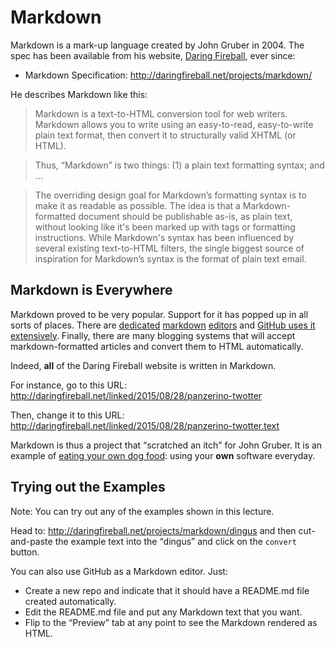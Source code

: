 # Markdown

Markdown is a mark-up language created by John Gruber in 2004. The spec has been available from his website,
[Daring Fireball](http://daringfireball.net/), ever since:

* Markdown Specification: <http://daringfireball.net/projects/markdown/>

He describes Markdown like this:

> Markdown is a text-to-HTML conversion tool for web writers. Markdown allows you to write
> using an easy-to-read, easy-to-write plain text format, then convert it to structurally
> valid XHTML (or HTML).

> Thus, <q>Markdown</q> is two things: (1) a plain text formatting syntax; and &hellip;

> The overriding design goal for Markdown’s formatting syntax is to make it as readable as
> possible. The idea is that a Markdown-formatted document should be publishable as-is, as
> plain text, without looking like it's been marked up with tags or formatting instructions.
> While Markdown's syntax has been influenced by several existing text-to-HTML filters, the
> single biggest source of inspiration for Markdown’s syntax is the format of plain text email.

## Markdown is Everywhere

Markdown proved to be very popular. Support for it has popped up in all sorts of places.
There are [dedicated](http://www.markdownpad.com) [markdown](https://stackedit.io) [editors](https://ia.net/writer/mac/)
and [GitHub uses it extensively](https://help.github.com/articles/writing-on-github/).
Finally, there are many blogging systems that will accept markdown-formatted articles and convert them to
HTML automatically.

Indeed, **all** of the Daring Fireball website is written in Markdown.

For instance, go to this URL: <http://daringfireball.net/linked/2015/08/28/panzerino-twotter>

Then, change it to this URL: <http://daringfireball.net/linked/2015/08/28/panzerino-twotter.text>

Markdown is thus a project that <q>scratched an itch</q> for John Gruber. It is an example
of [eating your own dog food](https://en.wikipedia.org/wiki/Eating_your_own_dog_food): using your **own** software everyday.

## Trying out the Examples

Note: You can try out any of the examples shown in this lecture.

Head to: <http://daringfireball.net/projects/markdown/dingus> and then cut-and-paste the example text
into the <q>dingus</q> and click on the `convert` button.

You can also use GitHub as a Markdown editor. Just:

* Create a new repo and indicate that it should have a README.md file created automatically.
* Edit the README.md file and put any Markdown text that you want.
* Flip to the <q>Preview</q> tab at any point to see the Markdown rendered as HTML.
